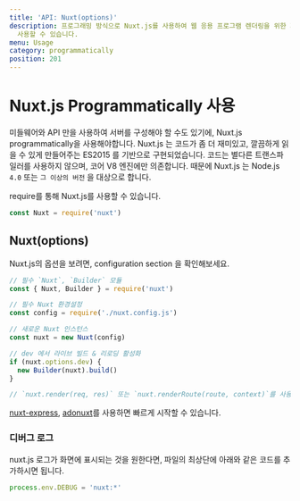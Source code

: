 ```yaml
---
title: 'API: Nuxt(options)'
description: 프로그래밍 방식으로 Nuxt.js를 사용하여 웹 응용 프로그램 렌더링을 위한 자체 서버를 자유롭게 만들 수 있는 미들웨어로
  사용할 수 있습니다.
menu: Usage
category: programmatically
position: 201
---
```


# Nuxt.js Programmatically 사용

미들웨어와 API 만을 사용하여 서버를 구성해야 할 수도 있기에, Nuxt.js programmatically을 사용해야합니다.
Nuxt.js 는 코드가 좀 더 재미있고, 깔끔하게 읽을 수 있게 만들어주는 ES2015 를 기반으로 구현되었습니다. 코드는 별다른 트랜스파일러를 사용하지 않으며, 코어 V8 엔진에만 의존합니다. 때문에 Nuxt.js 는 Node.js `4.0` 또는 `그 이상의 버전` 을 대상으로 합니다.

require를 통해 Nuxt.js를 사용할 수 있습니다.

```js
const Nuxt = require('nuxt')
```

## Nuxt(options)

Nuxt.js의 옵션을 보려면, configuration section 을 확인해보세요.

```js
// 필수 `Nuxt`, `Builder` 모듈
const { Nuxt, Builder } = require('nuxt')

// 필수 Nuxt 환경설정
const config = require('./nuxt.config.js')

// 새로운 Nuxt 인스턴스
const nuxt = new Nuxt(config)

// dev 에서 라이브 빌드 & 리로딩 활성화
if (nuxt.options.dev) {
  new Builder(nuxt).build()
}

// `nuxt.render(req, res)` 또는 `nuxt.renderRoute(route, context)`를 사용할 수 있습니다.
```

[nuxt-express](https://github.com/nuxt/express), [adonuxt](https://github.com/nuxt/adonuxt)를 사용하면 빠르게 시작할 수 있습니다.

### 디버그 로그

nuxt.js 로그가 화면에 표시되는 것을 원한다면, 파일의 최상단에 아래와 같은 코드를 추가하시면 됩니다.

```js
process.env.DEBUG = 'nuxt:*'
```
